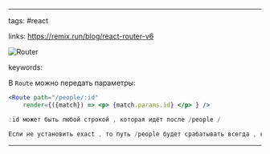 ____

tags: #react 

links: https://remix.run/blog/react-router-v6

![Router](https://www.youtube.com/watch?v=j_RIqH9NwW0)

keywords:

В `Route` можно передать параметры:
~~~jsx
<Route path="/people/:id"
	render={({match}) => <p> {match.params.id} </p> } />

:id может быть любой строкой , которая идёт после /people /

Если не установить exact , то путь /people будет срабатывать всегда , когда срабатывает /people/:id
~~~
_____

